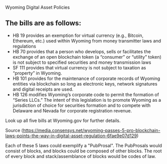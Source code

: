 Wyoming Digital Asset Policies


## The bills are as follows:

* HB 19 provides an exemption for virtual currency (e.g., Bitcoin, Ethereum, etc.) used within Wyoming from money transmitter laws and regulations
* HB 70 provides that a person who develops, sells or facilitates the exchange of an open blockchain token (a “consumer” or “utility” token) is not subject to specified securities and money transmission laws
* SF 111 provides that virtual currency is not subject to taxation as “property” in Wyoming.
* HB 101 provides for the maintenance of corporate records of Wyoming entities via blockchain so long as electronic keys, network signatures and digital receipts are used.
* HB 126 modifies Wyoming’s corporate code to permit the formation of “Series LLCs.” The intent of this legislation is to promote Wyoming as a jurisdiction of choice for securities formation and to compete with Delaware and Nevada for corporate registration revenue.

Look up all five bills at Wyoming.gov for further details.

Source (https://media.consensys.net/wyoming-passes-5-pro-blockchain-laws-points-the-way-in-digital-asset-regulation-6fae9e07d129)

Each of these 5 laws could exemplify a "PubProsal". 
The PubProsals would consist of blocks, and blocks could be composed of other blocks. 
The root of every block and stack/assemblance of blocks would be codes of law. 


